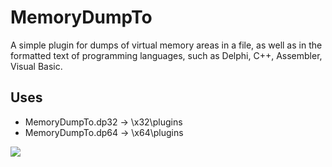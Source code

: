 # MemoryDumpTo
A simple plugin for dumps of virtual memory areas in a file,
as well as in the formatted text of programming languages,
such as Delphi, C++, Assembler, Visual Basic.

## Uses
- MemoryDumpTo.dp32 -> \x32\plugins
- MemoryDumpTo.dp64 -> \x64\plugins

![](https://github.com/onlyone-rnd/MemoryDumpTo/blob/main/MemoryDumpTo.gif)
